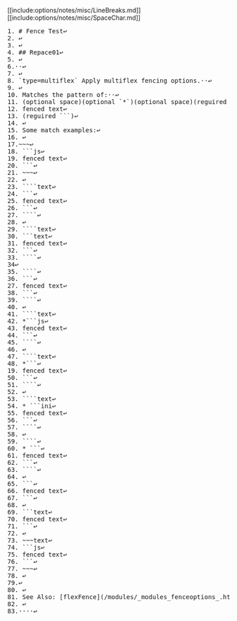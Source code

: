 [[include:options/notes/misc/LineBreaks.md]]
[[include:options/notes/misc/SpaceChar.md]]
<pre>
1. # Fence Test↩
2. ↩
3. ↩
4. ## Repace01↩
5. ↩
6.··↩
7. ↩
8. &#96;type=multiflex&#96; Apply multiflex fencing options.··↩
9. ↩
10. Matches the pattern of:··↩
11. &#40;optional space&#41;&#40;optional &#96;*&#96;&#41;&#40;optional space&#41;&#40;reguired &#96;&#96;&#96;&#40;optional type&#41;↩
12. fenced text↩
13. &#40;reguired &#96;&#96;&#96;&#41;↩
14. ↩
15. Some match examples:↩
16. ↩
17.&#126;&#126;&#126;↩
18. &#96;&#96;&#96;js↩
19. fenced text↩
20. &#96;&#96;&#96;↩
21. &#126;&#126;&#126;↩
22. ↩
23. &#96;&#96;&#96;&#96;text↩
24. &#96;&#96;&#96;↩
25. fenced text↩
26. &#96;&#96;&#96;↩
27. &#96;&#96;&#96;&#96;↩
28. ↩
29. &#96;&#96;&#96;&#96;text↩
30. &#96;&#96;&#96;text↩
31. fenced text↩
32. &#96;&#96;&#96;↩
33. &#96;&#96;&#96;&#96;↩
34↩
35. &#96;&#96;&#96;&#96;↩
36. &#96;&#96;&#96;↩
27. fenced text↩
38. &#96;&#96;&#96;↩
39. &#96;&#96;&#96;&#96;↩
40. ↩
41. &#96;&#96;&#96;&#96;text↩
42. *&#96;&#96;&#96;js↩
43. fenced text↩
44. &#96;&#96;&#96;↩
45. &#96;&#96;&#96;&#96;↩
46. ↩
47. &#96;&#96;&#96;&#96;text↩
48. *&#96;&#96;&#96;↩
19. fenced text↩
50. &#96;&#96;&#96;↩
51. &#96;&#96;&#96;&#96;↩
52. ↩
53. &#96;&#96;&#96;&#96;text↩
54. * &#96;&#96;&#96;ini↩
55. fenced text↩
56. &#96;&#96;&#96;↩
57. &#96;&#96;&#96;&#96;↩
58. ↩
59. &#96;&#96;&#96;&#96;↩
60. * &#96;&#96;&#96;↩
61. fenced text↩
62. &#96;&#96;&#96;↩
63. &#96;&#96;&#96;&#96;↩
64. ↩
65. &#96;&#96;&#96;↩
66. fenced text↩
67. &#96;&#96;&#96;↩
68. ↩
69. &#96;&#96;&#96;text↩
70. fenced text↩
71. &#96;&#96;&#96;↩
72. ↩
73. &#126;&#126;&#126;text↩
74. &#96;&#96;&#96;js↩
75. fenced text↩
76. &#96;&#96;&#96;↩
77. &#126;&#126;&#126;↩
78. ↩
79.↩
80. ↩
81. See Also: &#91;flexFence&#93;&#40;/modules/_modules_fenceoptions_.html#flexfence&#41;··↩
82. ↩
83.····↩
<pre>